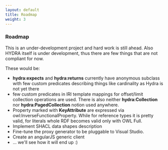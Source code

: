 ```yaml
---
layout: default
title: Roadmap
weight: 3
---
```

### Roadmap
This is an under-development project and hard work is still ahead. Also HYDRA itself is under development, thus there are few things that are not compliant for now.

These would be:

* **hydra:expects** and **hydra:returns** currently have anonymous subclass with few custom predicates describing things like cardinality as Hydra is not yet there
* few custom predicates in IRI template mappings for offset/limit collection operations are used. There is also neither **hydra:Collection** nor **hydra:PagedCollection** notion used anywhere.
* Property marked with **KeyAttribute** are expressed via owl:InverseFunctionalProperty. While for reference types it is pretty valid, for literals whole RDF becomes valid only with OWL Full.
* Implement SHACL data shapes description
* Fine-tune the proxy generator to be pluggable to Visual Studio.
* Create an angularJS generic client
* ... we'll see how it will end up :)